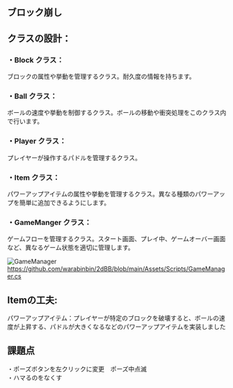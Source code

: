 ## ブロック崩し


<!-- https://user-images.githubusercontent.com/64608456/224575322-f85dd9be-5aa5-4379-846c-92f8807f6020.mp4-->

## クラスの設計：
### ・Block クラス： 
ブロックの属性や挙動を管理するクラス。耐久度の情報を持ちます。</BR>
### ・Ball クラス：
ボールの速度や挙動を制御するクラス。ボールの移動や衝突処理をこのクラス内で行います。</BR>
### ・Player クラス： 
プレイヤーが操作するパドルを管理するクラス。</BR>
### ・Item クラス：
パワーアップアイテムの属性や挙動を管理するクラス。異なる種類のパワーアップを簡単に追加できるようにします。</BR>
### ・GameManger クラス：
ゲームフローを管理するクラス。スタート画面、プレイ中、ゲームオーバー画面など、異なるゲーム状態を適切に管理します。</BR>

![GameManager](https://user-images.githubusercontent.com/64608456/224575249-3728df0d-6858-4fe5-a485-c6d1f23e25cf.JPG)
https://github.com/warabinbin/2dBB/blob/main/Assets/Scripts/GameManager.cs

## Itemの工夫:
パワーアップアイテム：プレイヤーが特定のブロックを破壊すると、ボールの速度が上昇する、パドルが大きくなるなどのパワーアップアイテムを実装しました</BR>

## 課題点
・ポーズボタンを左クリックに変更　ポーズ中点滅</Br>
・ハマるのをなくす </Br>
